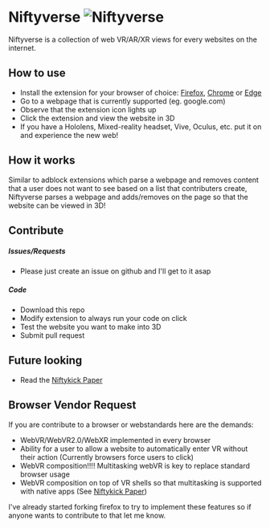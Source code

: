 # Niftyverse ![Niftyverse]()
Niftyverse is a collection of web VR/AR/XR views for every websites on the internet.
## How to use
  - Install the extension for your browser of choice: [Firefox](https://addons.mozilla.org/en-US/firefox/extensions/), [Chrome](https://chrome.google.com/webstore/category/extensions?hl=en) or [Edge](https://support.microsoft.com/en-ca/help/4027935/microsoft-edge-extensions)
  - Go to a webpage that is currently supported (eg. google.com)
  - Observe that the extension icon lights up
  - Click the extension and view the website in 3D
  - If you have a Hololens, Mixed-reality headset, Vive, Oculus, etc. put it on and experience the new web!
## How it works
Similar to adblock extensions which parse a webpage and removes content that a user does not want to see based on a list that contributers create, Niftyverse parses a webpage and adds/removes on the page so that the website can be viewed in 3D!
## Contribute
##### Issues/Requests
  - Please just create an issue on github and I'll get to it asap
##### Code
  - Download this repo
  - Modify extension to always run your code on click
  - Test the website you want to make into 3D
  - Submit pull request
## Future looking
 - Read the [Niftykick Paper](https://docs.google.com/document/d/1JzxKqir57c4RnpHhpH8nED8CRY7APwZqmYLlYzYcS-I/edit)
## Browser Vendor Request
If you are contribute to a browser or webstandards here are the demands:
 - WebVR/WebVR2.0/WebXR implemented in every browser
 - Ability for a user to allow a website to automatically enter VR without their action (Currently browsers force users to click)
 - WebVR composition!!!! Multitasking webVR is key to replace standard browser usage
 - WebVR composition on top of VR shells so that multitasking is supported with native apps (See [Niftykick Paper](https://docs.google.com/document/d/1JzxKqir57c4RnpHhpH8nED8CRY7APwZqmYLlYzYcS-I/edit))

I've already started forking firefox to try to implement these features so if anyone wants to contribute to that let me know.


